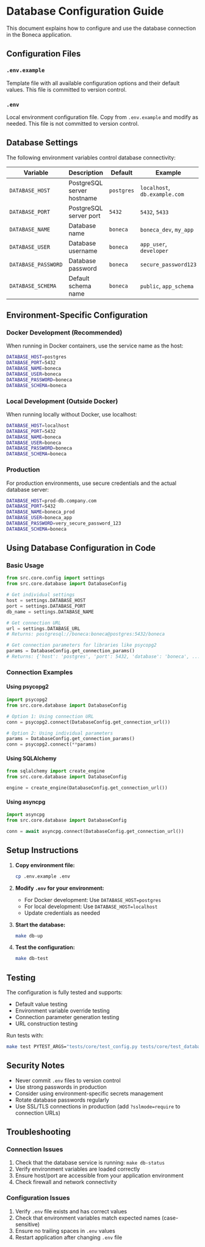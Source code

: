 # Database Configuration Guide

This document explains how to configure and use the database connection in the Boneca application.

## Configuration Files

### `.env.example`
Template file with all available configuration options and their default values. This file is committed to version control.

### `.env`
Local environment configuration file. Copy from `.env.example` and modify as needed. This file is not committed to version control.

## Database Settings

The following environment variables control database connectivity:

| Variable | Description | Default | Example |
|----------|-------------|---------|---------|
| `DATABASE_HOST` | PostgreSQL server hostname | `postgres` | `localhost`, `db.example.com` |
| `DATABASE_PORT` | PostgreSQL server port | `5432` | `5432`, `5433` |
| `DATABASE_NAME` | Database name | `boneca` | `boneca_dev`, `my_app` |
| `DATABASE_USER` | Database username | `boneca` | `app_user`, `developer` |
| `DATABASE_PASSWORD` | Database password | `boneca` | `secure_password123` |
| `DATABASE_SCHEMA` | Default schema name | `boneca` | `public`, `app_schema` |

## Environment-Specific Configuration

### Docker Development (Recommended)
When running in Docker containers, use the service name as the host:

```bash
DATABASE_HOST=postgres
DATABASE_PORT=5432
DATABASE_NAME=boneca
DATABASE_USER=boneca
DATABASE_PASSWORD=boneca
DATABASE_SCHEMA=boneca
```

### Local Development (Outside Docker)
When running locally without Docker, use localhost:

```bash
DATABASE_HOST=localhost
DATABASE_PORT=5432
DATABASE_NAME=boneca
DATABASE_USER=boneca
DATABASE_PASSWORD=boneca
DATABASE_SCHEMA=boneca
```

### Production
For production environments, use secure credentials and the actual database server:

```bash
DATABASE_HOST=prod-db.company.com
DATABASE_PORT=5432
DATABASE_NAME=boneca_prod
DATABASE_USER=boneca_app
DATABASE_PASSWORD=very_secure_password_123
DATABASE_SCHEMA=boneca
```

## Using Database Configuration in Code

### Basic Usage

```python
from src.core.config import settings
from src.core.database import DatabaseConfig

# Get individual settings
host = settings.DATABASE_HOST
port = settings.DATABASE_PORT
db_name = settings.DATABASE_NAME

# Get connection URL
url = settings.DATABASE_URL
# Returns: postgresql://boneca:boneca@postgres:5432/boneca

# Get connection parameters for libraries like psycopg2
params = DatabaseConfig.get_connection_params()
# Returns: {'host': 'postgres', 'port': 5432, 'database': 'boneca', ...}
```

### Connection Examples

#### Using psycopg2
```python
import psycopg2
from src.core.database import DatabaseConfig

# Option 1: Using connection URL
conn = psycopg2.connect(DatabaseConfig.get_connection_url())

# Option 2: Using individual parameters
params = DatabaseConfig.get_connection_params()
conn = psycopg2.connect(**params)
```

#### Using SQLAlchemy
```python
from sqlalchemy import create_engine
from src.core.database import DatabaseConfig

engine = create_engine(DatabaseConfig.get_connection_url())
```

#### Using asyncpg
```python
import asyncpg
from src.core.database import DatabaseConfig

conn = await asyncpg.connect(DatabaseConfig.get_connection_url())
```

## Setup Instructions

1. **Copy environment file:**
   ```bash
   cp .env.example .env
   ```

2. **Modify `.env` for your environment:**
   - For Docker development: Use `DATABASE_HOST=postgres`
   - For local development: Use `DATABASE_HOST=localhost`
   - Update credentials as needed

3. **Start the database:**
   ```bash
   make db-up
   ```

4. **Test the configuration:**
   ```bash
   make db-test
   ```

## Testing

The configuration is fully tested and supports:
- Default value testing
- Environment variable override testing
- Connection parameter generation testing
- URL construction testing

Run tests with:
```bash
make test PYTEST_ARGS="tests/core/test_config.py tests/core/test_database.py"
```

## Security Notes

- Never commit `.env` files to version control
- Use strong passwords in production
- Consider using environment-specific secrets management
- Rotate database passwords regularly
- Use SSL/TLS connections in production (add `?sslmode=require` to connection URLs)

## Troubleshooting

### Connection Issues
1. Check that the database service is running: `make db-status`
2. Verify environment variables are loaded correctly
3. Ensure host/port are accessible from your application environment
4. Check firewall and network connectivity

### Configuration Issues
1. Verify `.env` file exists and has correct values
2. Check that environment variables match expected names (case-sensitive)
3. Ensure no trailing spaces in `.env` values
4. Restart application after changing `.env` file